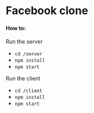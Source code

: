 # Facebook clone

<h4>How to:</h4>

  Run the server   
   * ```cd /server```  
   * ```npm install``` 
   * ```npm start```  
     
  Run the client  
   * ```cd /client``` 
   * ```npm install``` 
   * ```npm start```
